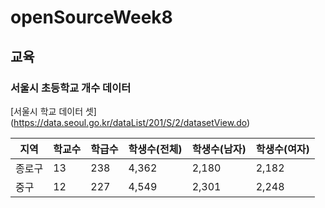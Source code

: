 # openSourceWeek8
## 교육
### 서울시 초등학교 개수 데이터


[서울시 학교 데이터 셋] (https://data.seoul.go.kr/dataList/201/S/2/datasetView.do)

| 지역 | 학교수 | 학급수 | 학생수(전체) | 학생수(남자) | 학생수(여자) |
|-----|--------|-------|------------|------------|-------------|
| 종로구 |	13 |	238 |	4,362 |	2,180 |	2,182 |
| 중구 |	12 |	227 |	4,549 |	2,301 |	2,248 |